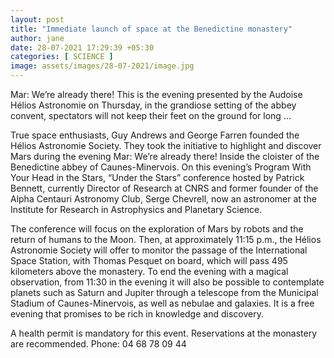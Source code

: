 ```yaml
---
layout: post
title: "Immediate launch of space at the Benedictine monastery"
author: jane 
date: 28-07-2021 17:29:39 +05:30 
categories: [ SCIENCE ] 
image: assets/images/28-07-2021/image.jpg
---
```

Mar: We’re already there! This is the evening presented by the Audoise Hélios Astronomie on Thursday, in the grandiose setting of the abbey convent, spectators will not keep their feet on the ground for long …

True space enthusiasts, Guy Andrews and George Farren founded the Hélios Astronomie Society. They took the initiative to highlight and discover Mars during the evening Mar: We’re already there! Inside the cloister of the Benedictine abbey of Caunes-Minervois. On this evening’s Program With Your Head in the Stars, “Under the Stars” conference hosted by Patrick Bennett, currently Director of Research at CNRS and former founder of the Alpha Centauri Astronomy Club, Serge Chevrell, now an astronomer at the Institute for Research in Astrophysics and Planetary Science.

The conference will focus on the exploration of Mars by robots and the return of humans to the Moon. Then, at approximately 11:15 p.m., the Hélios Astronomie Society will offer to monitor the passage of the International Space Station, with Thomas Pesquet on board, which will pass 495 kilometers above the monastery. To end the evening with a magical observation, from 11:30 in the evening it will also be possible to contemplate planets such as Saturn and Jupiter through a telescope from the Municipal Stadium of Caunes-Minervois, as well as nebulae and galaxies. It is a free evening that promises to be rich in knowledge and discovery.

A health permit is mandatory for this event. Reservations at the monastery are recommended. Phone: 04 68 78 09 44